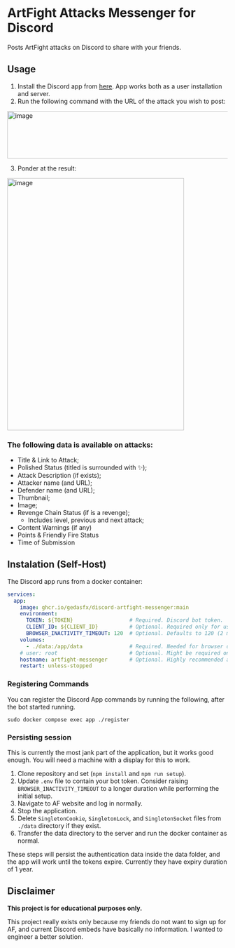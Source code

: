 # ArtFight Attacks Messenger for Discord

Posts ArtFight attacks on Discord to share with your friends.

## Usage

1. Install the Discord app from [here](https://discord.com/oauth2/authorize?client_id=1257050187621470289). App works both as a user installation and server.
2. Run the following command with the URL of the attack you wish to post:

<img width="533" height="108" alt="image" src="https://github.com/user-attachments/assets/2833a9dd-903f-4e92-bf45-adf796b6f561" />

3. Ponder at the result:

<img width="404" height="575" alt="image" src="https://github.com/user-attachments/assets/169ee024-be20-40c9-8e53-3fffa8f49cc7" />

### The following data is available on attacks:

- Title & Link to Attack;
- Polished Status (titled is surrounded with ✨);
- Attack Description (if exists);
- Attacker name (and URL);
- Defender name (and URL);
- Thumbnail;
- Image;
- Revenge Chain Status (if is a revenge);
  - Includes level, previous and next attack;
- Content Warnings (if any)
- Points & Friendly Fire Status
- Time of Submission

## Instalation (Self-Host)

The Discord app runs from a docker container:

```yaml
services:
  app:
    image: ghcr.io/gedasfx/discord-artfight-messenger:main
    environment:
      TOKEN: ${TOKEN}                  # Required. Discord bot token.
      CLIENT_ID: ${CLIENT_ID}          # Optional. Required only for using the command `node register-commands.js`
      BROWSER_INACTIVITY_TIMEOUT: 120  # Optional. Defaults to 120 (2 minutes).
    volumes:
      - ./data:/app/data               # Required. Needed for browser data persistence.
    # user: root                       # Optional. Might be required on some operating systems
    hostname: artfight-messenger       # Optional. Highly recommended as not having hostname set could corrupt browser data.
    restart: unless-stopped
```

### Registering Commands

You can register the Discord App commands by running the following, after the bot started running.
```
sudo docker compose exec app ./register
```

### Persisting session

This is currently the most jank part of the application, but it works good enough. You will need a machine with a display for this to work.

1. Clone repository and set (`npm install` and `npm run setup`).
2. Update `.env` file to contain your bot token. Consider raising `BROWSER_INACTIVITY_TIMEOUT` to a longer duration while performing the initial setup.
3. Navigate to AF website and log in normally.
4. Stop the application.
5. Delete `SingletonCookie`, `SingletonLock`, and `SingletonSocket` files from `./data` directory if they exist.
6. Transfer the data directory to the server and run the docker container as normal.

These steps will persist the authentication data inside the data folder, and the app will work until the tokens expire. Currently they have expiry duration of 1 year.

## Disclaimer

**This project is for educational purposes only.**

This project really exists only because my friends do not want to sign up for AF, and current Discord embeds have basically no information. I wanted to engineer a better solution.
